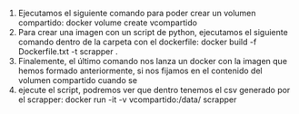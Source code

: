  1. Ejecutamos el siguiente comando para poder crear un volumen compartido: docker volume create vcompartido
 2. Para crear una imagen con un script de python, ejecutamos el siguiente comando dentro de la carpeta con el dockerfile: docker build -f Dockerfile.txt -t scrapper .
 3. Finalemente, el último comando nos lanza un docker con la imagen que hemos formado anteriormente, si nos fijamos en el contenido del volumen compartido cuando se
 4. ejecute el script, podremos ver que dentro tenemos el csv generado por el scrapper:  docker run -it -v vcompartido:/data/ scrapper
